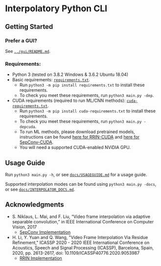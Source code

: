 # Interpolatory Python CLI

## Getting Started

### Prefer a GUI?
See [`../gui/README.md`](../gui/README.md).

### Requirements:
- Python 3 (tested on 3.8.2 Windows & 3.6.2 Ubuntu 18.04)
- Basic requirements: [`requirements.txt`](requirements.txt).
    - Run `python3 -m pip install requirements.txt` to install these requirements.
    - To check you meet these requirements, run `python3 main.py -dep`.
- CUDA requirements (required to run ML/CNN methods): [`cuda-requirements.txt`](cuda-requirements.txt).
    - Run `python3 -m pip install cuda-requirements.txt` to install these requirements.
    - To check you meet these requirements, run `python3 main.py -depcuda`.
    - To run ML methods, please download pretrained models, instructions can be found [here for RRIN-CUDA](src/Interpolators/rrin/models/README.md) and [here for SepConv-CUDA](src/Interpolators/sepconv/models/README.md). 
    - You will need a supported CUDA-enabled NViDIA GPU. 
    
## Usage Guide

Run `python3 main.py -h`, or see [`docs/USAGEGUIDE.md`](docs/USAGEGUIDE.md) for a usage guide.

Supported interpolation modes can be found using `python3 main.py -docs`, or see [`docs/INTERPOLATOR_DOCS.md`](docs/INTERPOLATOR_DOCS.md).


## Acknowledgments

- S. Niklaus, L. Mai, and F. Liu, “Video frame interpolation via
adaptive separable convolution,” in IEEE International Conference
on Computer Vision, 2017
    - [SepConv Implementation](https://github.com/sniklaus/sepconv-slomo)
- H. Li, Y. Yuan and Q. Wang, "Video Frame Interpolation Via Residue Refinement," ICASSP 2020 - 2020 IEEE International Conference on Acoustics, Speech and Signal Processing (ICASSP), Barcelona, Spain, 2020, pp. 2613-2617, doi: 10.1109/ICASSP40776.2020.9053987
    - [RRIN Implementation](https://github.com/HopLee6/RRIN)